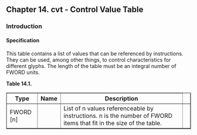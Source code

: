 <div xmlns="http://www.w3.org/1999/xhtml" class="chapter"><div class="titlepage"><div><div><h2 class="title"><a name="chapter.cvt"></a>Chapter 14. cvt - Control Value Table</h2></div></div></div><div role="fragment" class="section"><div class="titlepage"><div><div><h3 class="title"><a name="idm5927"></a>Introduction</h3></div></div></div><div role="specification" class="section"><div class="titlepage"><div><div><h4 class="title"><a name="section.15.1.1"></a>Specification</h4></div></div></div><p>This table contains a list of values that can be
          referenced by instructions. They can be used, among other
          things, to control characteristics for different glyphs. The
          length of the table must be an integral number of FWORD
          units.</p><div class="table"><a name="idm5932"></a><p class="title"><strong>Table 14.1. </strong></p><div class="table-contents"><table class="table" border="1"><colgroup><col/><col/><col/><col/></colgroup><thead><tr><th>Type</th><th>Name</th><th>Description</th><td class="auto-generated"> </td></tr></thead><tbody><tr><td>FWORD [n]</td><td> </td><td>List of n values referenceable by
	      instructions. n is the number of FWORD items that
	      fit in the size of the table.</td><td class="auto-generated"> </td></tr></tbody></table></div></div><br class="table-break"/></div></div></div>
